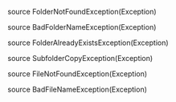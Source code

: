 
source FolderNotFoundException(Exception)


source BadFolderNameException(Exception)


source FolderAlreadyExistsException(Exception)


source SubfolderCopyException(Exception)


source FileNotFoundException(Exception)


source BadFileNameException(Exception)

